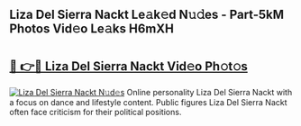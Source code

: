## Liza Del Sierra Nackt Le𝚊k𝚎d N𝚞𝚍es - Part-5kM Photos Vid𝚎o Le𝚊ks H6mXH

# <h2><a href="http://fb3g59p.evod.top/?m=Liza+Del+Sierra+Nackt">🔗 👉🔴 Liza Del Sierra Nackt Vid𝚎o Ph𝚘t𝚘s</a></h2>

[![Liza Del Sierra Nackt N𝚞d𝚎s](https://i.imgur.com/8V9OHl7.gif)](http://fb3g59p.evod.top/?m=Liza+Del+Sierra+Nackt)
Online personality Liza Del Sierra Nackt with a focus on dance and lifestyle content. Public figures Liza Del Sierra Nackt often face criticism for their political positions. 
